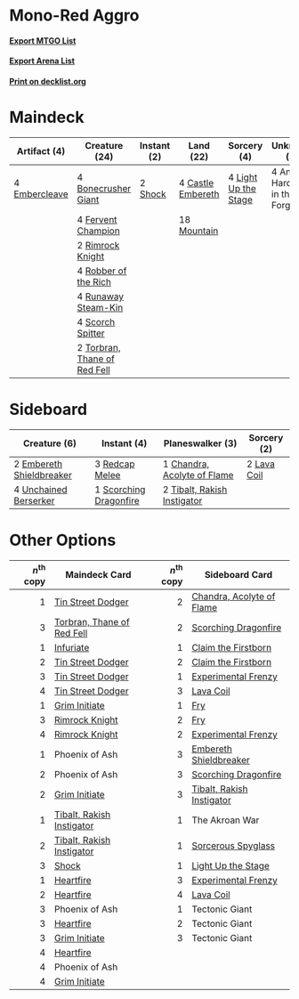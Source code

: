 # Mono-Red Aggro

#### [Export MTGO List](../collection/Mono-Red%20Aggro/Mono-Red%20Aggro.txt)
#### [Export Arena List](../collection/Mono-Red%20Aggro/Mono-Red%20Aggro_arena.txt)
#### [Print on decklist.org](http://decklist.org/?deckmain=4%09Anax,%20Hardened%20in%20the%20Forge%0A4%09Bonecrusher%20Giant%0A4%09Castle%20Embereth%0A4%09Embercleave%0A4%09Fervent%20Champion%0A4%09Light%20Up%20the%20Stage%0A18%09Mountain%0A2%09Rimrock%20Knight%0A4%09Robber%20of%20the%20Rich%0A4%09Runaway%20Steam-Kin%0A4%09Scorch%20Spitter%0A2%09Shock%0A2%09Torbran,%20Thane%20of%20Red%20Fell&deckside=1%09Chandra,%20Acolyte%20of%20Flame%0A2%09Embereth%20Shieldbreaker%0A2%09Lava%20Coil%0A3%09Redcap%20Melee%0A1%09Scorching%20Dragonfire%0A2%09Tibalt,%20Rakish%20Instigator%0A4%09Unchained%20Berserker)
# Maindeck

|                                      Artifact (4)                                      |                                             Creature (24)                                             |                                   Instant (2)                                    |                                         Land (22)                                          |                                          Sorcery (4)                                          |         Unknown (4)         |
|----------------------------------------------------------------------------------------|-------------------------------------------------------------------------------------------------------|----------------------------------------------------------------------------------|--------------------------------------------------------------------------------------------|-----------------------------------------------------------------------------------------------|-----------------------------|
|4 [Embercleave](http://gatherer.wizards.com/Pages/Card/Details.aspx?multiverseid=473082)|4 [Bonecrusher Giant](http://gatherer.wizards.com/Pages/Card/Details.aspx?multiverseid=473077)         |2 [Shock](http://gatherer.wizards.com/Pages/Card/Details.aspx?multiverseid=129732)|4 [Castle Embereth](http://gatherer.wizards.com/Pages/Card/Details.aspx?multiverseid=473201)|4 [Light Up the Stage](http://gatherer.wizards.com/Pages/Card/Details.aspx?multiverseid=457251)|4 Anax, Hardened in the Forge|
|                                                                                        |4 [Fervent Champion](http://gatherer.wizards.com/Pages/Card/Details.aspx?multiverseid=473086)          |                                                                                  |18 [Mountain](http://gatherer.wizards.com/Pages/Card/Details.aspx?multiverseid=439859)      |                                                                                               |                             |
|                                                                                        |2 [Rimrock Knight](http://gatherer.wizards.com/Pages/Card/Details.aspx?multiverseid=473099)            |                                                                                  |                                                                                            |                                                                                               |                             |
|                                                                                        |4 [Robber of the Rich](http://gatherer.wizards.com/Pages/Card/Details.aspx?multiverseid=473100)        |                                                                                  |                                                                                            |                                                                                               |                             |
|                                                                                        |4 [Runaway Steam-Kin](http://gatherer.wizards.com/Pages/Card/Details.aspx?multiverseid=452865)         |                                                                                  |                                                                                            |                                                                                               |                             |
|                                                                                        |4 [Scorch Spitter](http://gatherer.wizards.com/Pages/Card/Details.aspx?multiverseid=466913)            |                                                                                  |                                                                                            |                                                                                               |                             |
|                                                                                        |2 [Torbran, Thane of Red Fell](http://gatherer.wizards.com/Pages/Card/Details.aspx?multiverseid=473109)|                                                                                  |                                                                                            |                                                                                               |                             |


# Sideboard

|                                           Creature (6)                                            |                                           Instant (4)                                           |                                           Planeswalker (3)                                           |                                     Sorcery (2)                                      |
|---------------------------------------------------------------------------------------------------|-------------------------------------------------------------------------------------------------|------------------------------------------------------------------------------------------------------|--------------------------------------------------------------------------------------|
|2 [Embereth Shieldbreaker](http://gatherer.wizards.com/Pages/Card/Details.aspx?multiverseid=473084)|3 [Redcap Melee](http://gatherer.wizards.com/Pages/Card/Details.aspx?multiverseid=473097)        |1 [Chandra, Acolyte of Flame](http://gatherer.wizards.com/Pages/Card/Details.aspx?multiverseid=466880)|2 [Lava Coil](http://gatherer.wizards.com/Pages/Card/Details.aspx?multiverseid=452858)|
|4 [Unchained Berserker](http://gatherer.wizards.com/Pages/Card/Details.aspx?multiverseid=466918)   |1 [Scorching Dragonfire](http://gatherer.wizards.com/Pages/Card/Details.aspx?multiverseid=473101)|2 [Tibalt, Rakish Instigator](http://gatherer.wizards.com/Pages/Card/Details.aspx?multiverseid=461073)|                                                                                      |


# Other Options

|*n*<sup>th</sup> copy|                                            Maindeck Card                                            |*n*<sup>th</sup> copy|                                           Sideboard Card                                           |
|--------------------:|-----------------------------------------------------------------------------------------------------|--------------------:|----------------------------------------------------------------------------------------------------|
|                    1|[Tin Street Dodger](http://gatherer.wizards.com/Pages/Card/Details.aspx?multiverseid=457264)         |                    2|[Chandra, Acolyte of Flame](http://gatherer.wizards.com/Pages/Card/Details.aspx?multiverseid=466880)|
|                    3|[Torbran, Thane of Red Fell](http://gatherer.wizards.com/Pages/Card/Details.aspx?multiverseid=473109)|                    2|[Scorching Dragonfire](http://gatherer.wizards.com/Pages/Card/Details.aspx?multiverseid=473101)     |
|                    1|[Infuriate](http://gatherer.wizards.com/Pages/Card/Details.aspx?multiverseid=466899)                 |                    1|[Claim the Firstborn](http://gatherer.wizards.com/Pages/Card/Details.aspx?multiverseid=473080)      |
|                    2|[Tin Street Dodger](http://gatherer.wizards.com/Pages/Card/Details.aspx?multiverseid=457264)         |                    2|[Claim the Firstborn](http://gatherer.wizards.com/Pages/Card/Details.aspx?multiverseid=473080)      |
|                    3|[Tin Street Dodger](http://gatherer.wizards.com/Pages/Card/Details.aspx?multiverseid=457264)         |                    1|[Experimental Frenzy](http://gatherer.wizards.com/Pages/Card/Details.aspx?multiverseid=452849)      |
|                    4|[Tin Street Dodger](http://gatherer.wizards.com/Pages/Card/Details.aspx?multiverseid=457264)         |                    3|[Lava Coil](http://gatherer.wizards.com/Pages/Card/Details.aspx?multiverseid=452858)                |
|                    1|[Grim Initiate](http://gatherer.wizards.com/Pages/Card/Details.aspx?multiverseid=461057)             |                    1|[Fry](http://gatherer.wizards.com/Pages/Card/Details.aspx?multiverseid=466894)                      |
|                    3|[Rimrock Knight](http://gatherer.wizards.com/Pages/Card/Details.aspx?multiverseid=473099)            |                    2|[Fry](http://gatherer.wizards.com/Pages/Card/Details.aspx?multiverseid=466894)                      |
|                    4|[Rimrock Knight](http://gatherer.wizards.com/Pages/Card/Details.aspx?multiverseid=473099)            |                    2|[Experimental Frenzy](http://gatherer.wizards.com/Pages/Card/Details.aspx?multiverseid=452849)      |
|                    1|Phoenix of Ash                                                                                       |                    3|[Embereth Shieldbreaker](http://gatherer.wizards.com/Pages/Card/Details.aspx?multiverseid=473084)   |
|                    2|Phoenix of Ash                                                                                       |                    3|[Scorching Dragonfire](http://gatherer.wizards.com/Pages/Card/Details.aspx?multiverseid=473101)     |
|                    2|[Grim Initiate](http://gatherer.wizards.com/Pages/Card/Details.aspx?multiverseid=461057)             |                    3|[Tibalt, Rakish Instigator](http://gatherer.wizards.com/Pages/Card/Details.aspx?multiverseid=461073)|
|                    1|[Tibalt, Rakish Instigator](http://gatherer.wizards.com/Pages/Card/Details.aspx?multiverseid=461073) |                    1|The Akroan War                                                                                      |
|                    2|[Tibalt, Rakish Instigator](http://gatherer.wizards.com/Pages/Card/Details.aspx?multiverseid=461073) |                    1|[Sorcerous Spyglass](http://gatherer.wizards.com/Pages/Card/Details.aspx?multiverseid=435407)       |
|                    3|[Shock](http://gatherer.wizards.com/Pages/Card/Details.aspx?multiverseid=129732)                     |                    1|[Light Up the Stage](http://gatherer.wizards.com/Pages/Card/Details.aspx?multiverseid=457251)       |
|                    1|[Heartfire](http://gatherer.wizards.com/Pages/Card/Details.aspx?multiverseid=461058)                 |                    3|[Experimental Frenzy](http://gatherer.wizards.com/Pages/Card/Details.aspx?multiverseid=452849)      |
|                    2|[Heartfire](http://gatherer.wizards.com/Pages/Card/Details.aspx?multiverseid=461058)                 |                    4|[Lava Coil](http://gatherer.wizards.com/Pages/Card/Details.aspx?multiverseid=452858)                |
|                    3|Phoenix of Ash                                                                                       |                    1|Tectonic Giant                                                                                      |
|                    3|[Heartfire](http://gatherer.wizards.com/Pages/Card/Details.aspx?multiverseid=461058)                 |                    2|Tectonic Giant                                                                                      |
|                    3|[Grim Initiate](http://gatherer.wizards.com/Pages/Card/Details.aspx?multiverseid=461057)             |                    3|Tectonic Giant                                                                                      |
|                    4|[Heartfire](http://gatherer.wizards.com/Pages/Card/Details.aspx?multiverseid=461058)                 |                     |                                                                                                    |
|                    4|Phoenix of Ash                                                                                       |                     |                                                                                                    |
|                    4|[Grim Initiate](http://gatherer.wizards.com/Pages/Card/Details.aspx?multiverseid=461057)             |                     |                                                                                                    |

